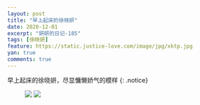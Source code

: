 ```yaml
---
layout: post
title: "早上起床的徐晓妍"
date: 2020-12-01
excerpt: "妍妍的日记-185"
tags: [徐晓妍]
feature: https://static.justice-love.com/image/jpg/xktp.jpg
yan: true
comments: true
---
```

早上起床的徐晓妍，尽显慵懒娇气的模样
{: .notice}
<figure>
    <img src="{{ site.staticUrl }}/yanyan/image/zaoshangqichaungyanyan.jpg" />
    <img src="{{ site.staticUrl }}/yanyan/image/zaoshangqichaungyanyan1.jpg" />
</figure>
